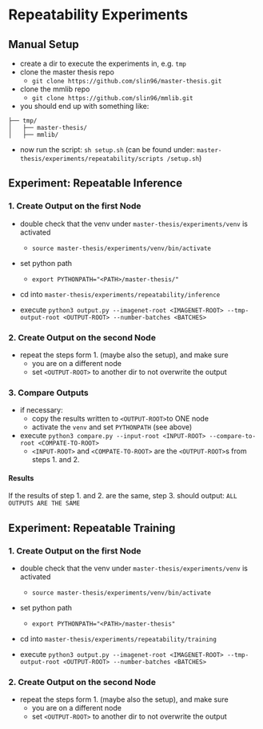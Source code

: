 # Repeatability Experiments

## Manual Setup

- create a dir to execute the experiments in, e.g. `tmp`
- clone the master thesis repo
    - `git clone https://github.com/slin96/master-thesis.git`
- clone the mmlib repo
    - `git clone https://github.com/slin96/mmlib.git`
- you should end up with something like:

```
├── tmp/
│   ├── master-thesis/
│   ├── mmlib/
```

- now run the script: `sh setup.sh` (can be found under:
  `master-thesis/experiments/repeatability/scripts /setup.sh`)
  
## Experiment: Repeatable Inference

### 1. Create Output on the first Node

- double check that the venv under `master-thesis/experiments/venv` is activated
    - `source master-thesis/experiments/venv/bin/activate`

- set python path
    - `export PYTHONPATH="<PATH>/master-thesis/"`

- cd into `master-thesis/experiments/repeatability/inference`
- execute `python3 output.py --imagenet-root <IMAGENET-ROOT> --tmp-output-root <OUTPUT-ROOT> --number-batches <BATCHES>`

### 2. Create Output on the second Node

- repeat the steps form 1. (maybe also the setup), and make sure
    - you are on a different node
    - set `<OUTPUT-ROOT>` to another dir to not overwrite the output

### 3. Compare Outputs

- if necessary:
    - copy the results written to `<OUTPUT-ROOT>`to ONE node
    - activate the `venv` and set `PYTHONPATH` (see above)
- execute `python3 compare.py --input-root <INPUT-ROOT> --compare-to-root <COMPATE-TO-ROOT>`
    - `<INPUT-ROOT>` and `<COMPATE-TO-ROOT>` are the `<OUTPUT-ROOT>`s from steps 1. and 2.

#### Results

If the results of step 1. and 2. are the same, step 3. should output: `ALL OUTPUTS ARE THE SAME`

## Experiment: Repeatable Training

### 1. Create Output on the first Node

- double check that the venv under `master-thesis/experiments/venv` is activated
    - `source master-thesis/experiments/venv/bin/activate`

- set python path
    - `export PYTHONPATH="<PATH>/master-thesis"`

- cd into `master-thesis/experiments/repeatability/training`
- execute `python3 output.py --imagenet-root <IMAGENET-ROOT> --tmp-output-root <OUTPUT-ROOT> --number-batches <BATCHES>`

### 2. Create Output on the second Node

- repeat the steps form 1. (maybe also the setup), and make sure
    - you are on a different node
    - set `<OUTPUT-ROOT>` to another dir to not overwrite the output
  